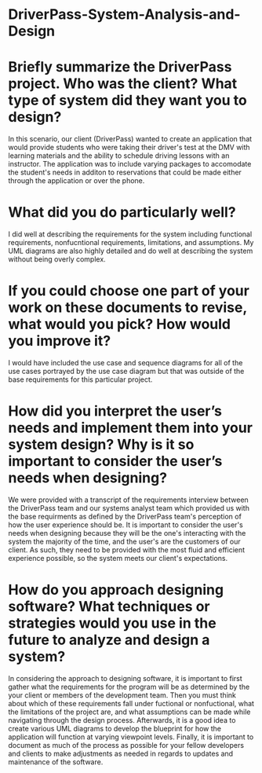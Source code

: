 # DriverPass-System-Analysis-and-Design

# Briefly summarize the DriverPass project. Who was the client? What type of system did they want you to design?

  In this scenario, our client (DriverPass) wanted to create an application that would provide students who were taking their driver's test at the DMV with 
  learning materials and the ability to schedule driving lessons with an instructor. The application was to include varying packages to accomodate the 
  student's needs in additon to reservations that could be made either through the application or over the phone.

# What did you do particularly well?

  I did well at describing the requirements for the system including functional requirements, nonfucntional requirements, limitations, and 
  assumptions. My UML diagrams are also highly detailed and do well at describing the system without being overly complex.

# If you could choose one part of your work on these documents to revise, what would you pick? How would you improve it?

  I would have included the use case and sequence diagrams for all of the use cases portrayed by the use case diagram but that was outside of the base 
  requirements for this particular project.

# How did you interpret the user’s needs and implement them into your system design? Why is it so important to consider the user’s needs when designing?

  We were provided with a transcript of the requirements interview between the DriverPass team and our systems analyst team which provided us with the 
  base requirments as defined by the DriverPass team's perception of how the user experience should be. It is important to consider the user's needs when 
  designing because they will be the one's interacting with the system the majority of the time, and the user's are the customers of our client. As such, 
  they need to be provided with the most fluid and efficient experience possible, so the system meets our client's expectations.

# How do you approach designing software? What techniques or strategies would you use in the future to analyze and design a system?

  In considering the approach to designing software, it is important to first gather what the requirements for the program will be as determined by the
  your client or members of the development team. Then you must think about which of these requirements fall under fuctional or nonfuctional, what the 
  limitations of the project are, and what assumptions can be made while navigating through the design process. Afterwards, it is a good idea to create 
  various UML diagrams to develop the blueprint for how the application will function at varying viewpoint levels. Finally, it is important to document as 
  much of the process as possible for your fellow developers and clients to make adjustments as needed in regards to updates and maintenance of the 
  software.
